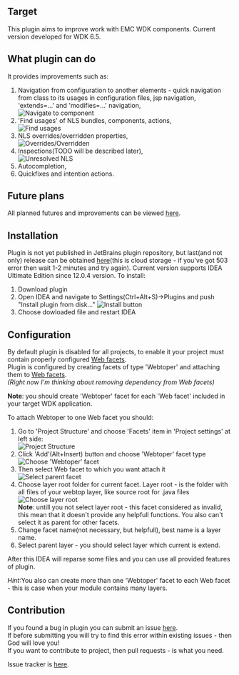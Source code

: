 ## Target
This plugin aims to improve work with EMC WDK components. Current version developed for WDK 6.5.
## What plugin can do

It provides improvements such as:

1. Navigation from configuration to another elements - quick navigation from class to its
usages in configuration files, jsp navigation, 'extends=...' and 'modifies=...' navigation,<br>
![Navigate to component][navigateToComponent.png]
1. 'Find usages' of NLS bundles, components, actions,<br>
![Find usages][FindNlsUsages.png]
1. NLS overrides/overridden properties,<br>
![Overrides/Overridden][nlsGutter.png]
1. Inspections(TODO will be described later),<br>
![Unresolved NLS][unresolvedNlsInProp.png]
1. Autocompletion,
1. Quickfixes and intention actions.

## Future plans
All planned futures and improvements can be viewed [here](http://crazyproger.myjetbrains.com/youtrack/search/?q=project%3A+WT+%23Unresolved+%23Feature).

## Installation
Plugin is not yet published in JetBrains plugin repository, but last(and not only) release can be obtained [here](https://tom-crazyproger.rhcloud.com/nexus/service/local/repositories/releases/content/ru/crazyproger/plugins/webtoper/0.5.1/webtoper-0.5.1.jar)(this is cloud storage - if you've got 503 error then wait 1-2 minutes and try again).
Current version supports IDEA Ultimate Edition since 12.0.4 version.
To install:

1. Download plugin
2. Open IDEA and navigate to Settings(Ctrl+Alt+S)->Plugins and push "Install plugin from disk..."
![Install button][installButton.png]
3. Choose dowloaded file and restart IDEA

## Configuration
By default plugin is disabled for all projects, to enable it your project must contain properly configured [Web facets](http://www.jetbrains.com/idea/webhelp/enabling-web-application-support.html).<br>
Plugin is configured by creating facets of type 'Webtoper' and attaching them to [Web facets](http://www.jetbrains.com/idea/webhelp/enabling-web-application-support.html).<br>
*(Right now I'm thinking about removing dependency from Web facets)*


**Note**: you should create 'Webtoper' facet for each 'Web facet' included in your target WDK application.

To attach Webtoper to one Web facet you should:

1. Go to 'Project Structure' and choose 'Facets' item in 'Project settings' at left side:<br>
![Project Structure][pStructure.png]
2. Click 'Add'(Alt+Insert) button and choose 'Webtoper' facet type<br>
![Choose 'Webtoper' facet][pStructureWebtoperType.png]
3. Then select Web facet to which you want attach it<br>
![Select parent facet][selectParentFacet.png]
4. Choose layer root folder for current facet. Layer root - is the folder with all files of your webtop layer, like source root for .java files<br>
![Choose layer root][selectLayerRoot.png]<br>
**Note**: untill you not select layer root - this facet considered as invalid, this mean that it doesn't provide any helpfull functions. You also can't select it as parent for other facets.
5. Change facet name(not necessary, but helpfull), best name is a layer name.
6. Select parent layer - you should select layer which current is extend.

After this IDEA will reparse some files and you can use all provided features of plugin.

*Hint*:You also can create more than one 'Webtoper' facet to each Web facet - this is case when your module contains many layers.

## Contribution

If you found a bug in plugin you can submit an issue [here](http://crazyproger.myjetbrains.com/youtrack/dashboard#newissue=yes).<br>
If before submitting you will try to find this error within existing issues - then God will love you!<br>
If you want to contribute to project, then pull requests - is what you need.

Issue tracker is [here](http://crazyproger.myjetbrains.com/youtrack/dashboard).

[installButton.png]: https://raw.github.com/wiki/crazyproger/webtoper/img/installButton.png "Install plugin from disk..."
[unresolvedNlsInProp.png]: https://raw.github.com/wiki/crazyproger/webtoper/img/inspections/unresolvedNlsInProp.png "Unresolved NLS"
[findNlsUsages.png]: https://raw.github.com/wiki/crazyproger/webtoper/img/findNlsUsages.png "Find usages"
[navigateToComponent.png]: https://raw.github.com/wiki/crazyproger/webtoper/img/navigateToComponent.png "Navigate to modified component"
[nlsGutter.png]: https://raw.github.com/wiki/crazyproger/webtoper/img/nlsGutter.png "Overrides/Overridden properties"
[pStructure.png]: https://raw.github.com/wiki/crazyproger/webtoper/img/configuration/pStructure.png "Project Structure"
[pStructureWebtoperType.png]: https://raw.github.com/wiki/crazyproger/webtoper/img/configuration/pStructureWebtoperType.png "Choose 'Webtoper' type"
[selectParentFacet.png]: https://raw.github.com/wiki/crazyproger/webtoper/img/configuration/selectParentFacet.png "Select parent facet"
[selectLayerRoot.png]: https://raw.github.com/wiki/crazyproger/webtoper/img/configuration/selectLayerRoot.png "Select layer root"
